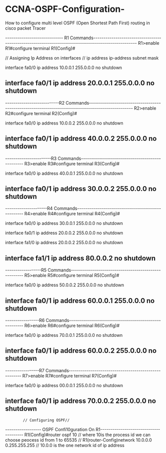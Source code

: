 # CCNA-OSPF-Configuration-
How to configure multi level OSPF (Open Shortest Path First) routing in cisco packet Tracer

----------------------------- R1 Commands----------------------------------------------------------------------------------------------------
R1>enable
R1#configure terminal
R1(Config)#

// Assigning Ip Address on interfaces
// ip address ip-address subnet mask

interface fa0/0
ip address 10.0.0.1 255.0.0.0
no shutdown

interface fa0/1
ip address 20.0.0.1 255.0.0.0
no shutdown
------------------------------------------------------------------------------------------------------------------------------------------

---------------------------R2 Commands----------------------------------------------------------------------------------------------------
R2>enable
R2#configure terminal
R2(Config)#

interface fa0/0
ip address 10.0.0.2 255.0.0.0
no shutdown

interface fa0/1
ip address 40.0.0.2 255.0.0.0
no shutdown
-----------------------------------------------------------------------------------

-----------------------R3 Commands-------------------------------------------------
R3>enable
R3#configure terminal
R3(Config)#

interface fa0/0
ip address 40.0.0.1 255.0.0.0
no shutdown

interface fa0/1
ip address 30.0.0.2 255.0.0.0
no shutdown
-----------------------------------------------------------------------------------

---------------------R4 Commands---------------------------------------------------
R4>enable
R4#configure terminal
R4(Config)#

interface fa0/0
ip address 30.0.0.1 255.0.0.0
no shutdown

interface fa0/1
ip address 20.0.0.2 255.0.0.0
no shutdown

interface fa1/0
ip address 20.0.0.2 255.0.0.0
no shutdown

interface fa1/1
ip address 80.0.0.2
no shutdown
-----------------------------------------------------------------------------------

------------------R5 Commands------------------------------------------------------
R5>enable
R5#configure terminal
R5(Config)#

interface fa0/0
ip address 50.0.0.2 255.0.0.0
no shutdown

interface fa0/1
ip address 60.0.0.1 255.0.0.0
no shutdown
-----------------------------------------------------------------------------------

-----------------R6 Commands-------------------------------------------------------
R6>enable
R6#configure terminal
R6(Config)#

interface fa0/0
ip address 70.0.0.1 255.0.0.0
no shutdown

interface fa0/1
ip address 60.0.0.2 255.0.0.0
no shutdown
----------------------------------------------------------------------------------

-----------------R7 Commands------------------------------------------------------
R7>enable
R7#configure terminal
R7(Config)#

interface fa0/0
ip address 00.0.0.1 255.0.0.0
no shutdown

interface fa0/1
ip address 70.0.0.2 255.0.0.0
no shutdown
----------------------------------------------------------------------------------

            // Configuring OSPF//

------------------ OSPF Confi10guration On R1---------------------------------------
R1(Config)#router ospf 10                                       // where 10is the process id we can choose peocess id from 1 to 65535 //
R1(router-Config)network 10.0.0.0 0.255.255.255            // 10.0.0 is the one network id of ip  address 
